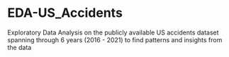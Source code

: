 # EDA-US_Accidents
Exploratory Data Analysis on the publicly available US accidents dataset spanning through 6 years (2016 - 2021) to find patterns and insights from the data 
